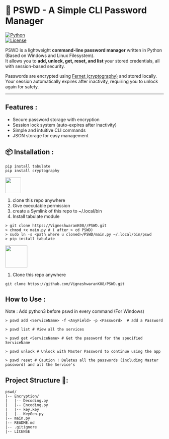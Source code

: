 # 🔐  PSWD - A Simple CLI Password Manager

[![Python](https://img.shields.io/badge/Python-3.x-blue?logo=python)](https://www.python.org/)  
[![License](https://img.shields.io/badge/License-MIT-green.svg)](LICENSE)  

PSWD is a lightweight **command-line password manager** written in Python (Based on Windows and Linux Filesystem).  
It allows you to **add, unlock, get, reset, and list** your stored credentials, all with session-based security.  

Passwords are encrypted using [Fernet (cryptography)](https://cryptography.io/en/latest/) and stored locally.  
Your session automatically expires after inactivity, requiring you to unlock again for safety.  

---

## Features :
- Secure password storage with encryption  
- Session lock system (auto-expires after inactivity)  
- Simple and intuitive CLI commands  
- JSON storage for easy management  

## 📦 Installation :

```
pip install tabulate
pip install cryptography
```
<img src = "https://www.logo.wine/a/logo/Linux/Linux-Logo.wine.svg"
width = "auto"
height = "50"
style="vertical-align:middle;" />
1. clone this repo anywhere
2. Give executable permission
3. create a Symlink of this repo to ~/.local/bin
4. Install tabulate module
```
> git clone https://VigneshwaranK08//PSWD.git
> chmod +x main.py # ( after > cd PSWD)
> sudo ln -s <path where u cloned>/PSWD/main.py ~/.local/bin/pswd
> pip install tabulate
```
<img src= "https://www.logo.wine/a/logo/Microsoft_Windows/Microsoft_Windows-Logo.wine.svg"
height="70"
width="auto"
style="vertical-align:middle;" />
1. Clone this repo anywhere

```
git clone https://github.com/VigneshwaranK08/PSWD.git
```

## How to Use :

Note : Add python3 before pswd in every command (For Windows)

```
> pswd add <ServiceName> -f <AnyField> -p <Password>  # add a Password

> pswd list # View all the services

> pswd get <ServiceName> # Get the password for the specified ServiceName

> pswd unlock # Unlock with Master Password to continue using the app

> pswd reset # Caution ! Deletes all the passwords (including Master password) and all the Service's

```

## Project Structure 📂:

```
pswd/
|-- Encryption/
|   |-- Decoding.py
|   |-- Encoding.py
|   |-- key.key
|   |-- KeyGen.py
|-- main.py
|-- README.md
|-- .gitignore
|-- LICENSE
```

